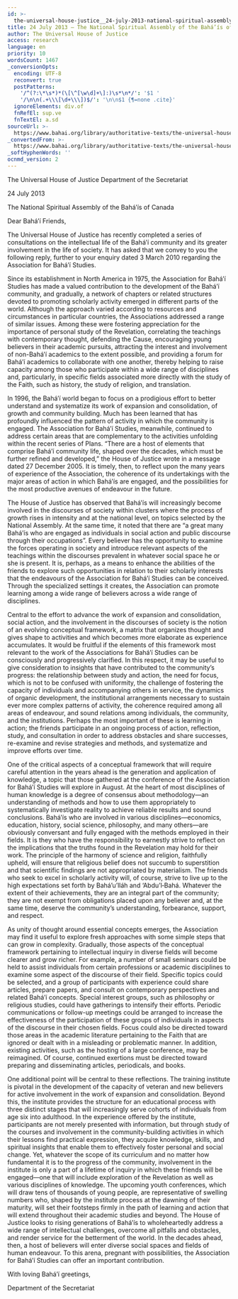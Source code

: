 ```yaml
---
id: >-
  the-universal-house-justice__24-july-2013-national-spiritual-assembly-bahais-canada__2031064439__en
title: 24 July 2013 – The National Spiritual Assembly of the Bahá’ís of Canada
author: The Universal House of Justice
access: research
language: en
priority: 10
wordsCount: 1467
_conversionOpts:
  encoding: UTF-8
  reconvert: true
  postPatterns:
    '/^(?:\*\s*)*(\[\^[\w\d]+\]:)\s*\n*/': '$1 '
    '/\n\n(.+\\\[\d+\\\])$/': '\n\n$1 {¶=none .cite}'
  ignoreElements: div.of
  fnRefEl: sup.ve
  fnTextEl: a.sd
sourceUrl: >-
  https://www.bahai.org/library/authoritative-texts/the-universal-house-of-justice/messages/20130724_001/20130724_001.xhtml
_convertedFrom: >-
  https://www.bahai.org/library/authoritative-texts/the-universal-house-of-justice/messages/20130724_001/20130724_001.xhtml
_softHyphenWords: ''
ocnmd_version: 2
---
```

The Universal House of Justice
Department of the Secretariat

24 July 2013

The National Spiritual Assembly of the Bahá’ís of Canada

Dear Bahá’í Friends,

The Universal House of Justice has recently completed a series of consultations on the intellectual life of the Bahá’í community and its greater involvement in the life of society. It has asked that we convey to you the following reply, further to your enquiry dated 3 March 2010 regarding the Association for Bahá’í Studies.

Since its establishment in North America in 1975, the Association for Bahá’í Studies has made a valued contribution to the development of the Bahá’í community, and gradually, a network of chapters or related structures devoted to promoting scholarly activity emerged in different parts of the world. Although the approach varied according to resources and circumstances in particular countries, the Associations addressed a range of similar issues. Among these were fostering appreciation for the importance of personal study of the Revelation, correlating the teachings with contemporary thought, defending the Cause, encouraging young believers in their academic pursuits, attracting the interest and involvement of non-Bahá’í academics to the extent possible, and providing a forum for Bahá’í academics to collaborate with one another, thereby helping to raise capacity among those who participate within a wide range of disciplines and, particularly, in specific fields associated more directly with the study of the Faith, such as history, the study of religion, and translation.

In 1996, the Bahá’í world began to focus on a prodigious effort to better understand and systematize its work of expansion and consolidation, of growth and community building. Much has been learned that has profoundly influenced the pattern of activity in which the community is engaged. The Association for Bahá’í Studies, meanwhile, continued to address certain areas that are complementary to the activities unfolding within the recent series of Plans. “There are a host of elements that comprise Bahá’í community life, shaped over the decades, which must be further refined and developed,” the House of Justice wrote in a message dated 27 December 2005. It is timely, then, to reflect upon the many years of experience of the Association, the coherence of its undertakings with the major areas of action in which Bahá’ís are engaged, and the possibilities for the most productive avenues of endeavour in the future.

The House of Justice has observed that Bahá’ís will increasingly become involved in the discourses of society within clusters where the process of growth rises in intensity and at the national level, on topics selected by the National Assembly. At the same time, it noted that there are “a great many Bahá’ís who are engaged as individuals in social action and public discourse through their occupations”. Every believer has the opportunity to examine the forces operating in society and introduce relevant aspects of the teachings within the discourses prevalent in whatever social space he or she is present. It is, perhaps, as a means to enhance the abilities of the friends to explore such opportunities in relation to their scholarly interests that the endeavours of the Association for Bahá’í Studies can be conceived. Through the specialized settings it creates, the Association can promote learning among a wide range of believers across a wide range of disciplines.

Central to the effort to advance the work of expansion and consolidation, social action, and the involvement in the discourses of society is the notion of an evolving conceptual framework, a matrix that organizes thought and gives shape to activities and which becomes more elaborate as experience accumulates. It would be fruitful if the elements of this framework most relevant to the work of the Associations for Bahá’í Studies can be consciously and progressively clarified. In this respect, it may be useful to give consideration to insights that have contributed to the community’s progress: the relationship between study and action, the need for focus, which is not to be confused with uniformity, the challenge of fostering the capacity of individuals and accompanying others in service, the dynamics of organic development, the institutional arrangements necessary to sustain ever more complex patterns of activity, the coherence required among all areas of endeavour, and sound relations among individuals, the community, and the institutions. Perhaps the most important of these is learning in action; the friends participate in an ongoing process of action, reflection, study, and consultation in order to address obstacles and share successes, re-examine and revise strategies and methods, and systematize and improve efforts over time.

One of the critical aspects of a conceptual framework that will require careful attention in the years ahead is the generation and application of knowledge, a topic that those gathered at the conference of the Association for Bahá’í Studies will explore in August. At the heart of most disciplines of human knowledge is a degree of consensus about methodology—an understanding of methods and how to use them appropriately to systematically investigate reality to achieve reliable results and sound conclusions. Bahá’ís who are involved in various disciplines—economics, education, history, social science, philosophy, and many others—are obviously conversant and fully engaged with the methods employed in their fields. It is they who have the responsibility to earnestly strive to reflect on the implications that the truths found in the Revelation may hold for their work. The principle of the harmony of science and religion, faithfully upheld, will ensure that religious belief does not succumb to superstition and that scientific findings are not appropriated by materialism. The friends who seek to excel in scholarly activity will, of course, strive to live up to the high expectations set forth by Bahá’u’lláh and ‘Abdu’l‑Bahá. Whatever the extent of their achievements, they are an integral part of the community; they are not exempt from obligations placed upon any believer and, at the same time, deserve the community’s understanding, forbearance, support, and respect.

As unity of thought around essential concepts emerges, the Association may find it useful to explore fresh approaches with some simple steps that can grow in complexity. Gradually, those aspects of the conceptual framework pertaining to intellectual inquiry in diverse fields will become clearer and grow richer. For example, a number of small seminars could be held to assist individuals from certain professions or academic disciplines to examine some aspect of the discourse of their field. Specific topics could be selected, and a group of participants with experience could share articles, prepare papers, and consult on contemporary perspectives and related Bahá’í concepts. Special interest groups, such as philosophy or religious studies, could have gatherings to intensify their efforts. Periodic communications or follow-up meetings could be arranged to increase the effectiveness of the participation of these groups of individuals in aspects of the discourse in their chosen fields. Focus could also be directed toward those areas in the academic literature pertaining to the Faith that are ignored or dealt with in a misleading or problematic manner. In addition, existing activities, such as the hosting of a large conference, may be reimagined. Of course, continued exertions must be directed toward preparing and disseminating articles, periodicals, and books.

One additional point will be central to these reflections. The training institute is pivotal in the development of the capacity of veteran and new believers for active involvement in the work of expansion and consolidation. Beyond this, the institute provides the structure for an educational process with three distinct stages that will increasingly serve cohorts of individuals from age six into adulthood. In the experience offered by the institute, participants are not merely presented with information, but through study of the courses and involvement in the community-building activities in which their lessons find practical expression, they acquire knowledge, skills, and spiritual insights that enable them to effectively foster personal and social change. Yet, whatever the scope of its curriculum and no matter how fundamental it is to the progress of the community, involvement in the institute is only a part of a lifetime of inquiry in which these friends will be engaged—one that will include exploration of the Revelation as well as various disciplines of knowledge. The upcoming youth conferences, which will draw tens of thousands of young people, are representative of swelling numbers who, shaped by the institute process at the dawning of their maturity, will set their footsteps firmly in the path of learning and action that will extend throughout their academic studies and beyond. The House of Justice looks to rising generations of Bahá’ís to wholeheartedly address a wide range of intellectual challenges, overcome all pitfalls and obstacles, and render service for the betterment of the world. In the decades ahead, then, a host of believers will enter diverse social spaces and fields of human endeavour. To this arena, pregnant with possibilities, the Association for Bahá’í Studies can offer an important contribution.

With loving Bahá’í greetings,

Department of the Secretariat
